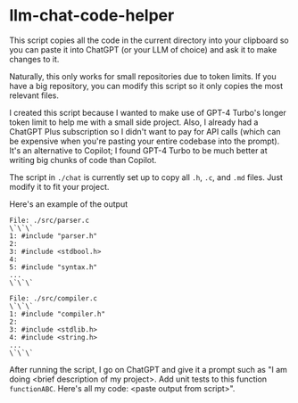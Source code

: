 # llm-chat-code-helper
This script copies all the code in the current directory into your clipboard so you can paste it into ChatGPT (or your LLM of choice) and ask it to make changes to it.

Naturally, this only works for small repositories due to token limits. If you have a big repository, you can modify this script so it only copies the most relevant files.

I created this script because I wanted to make use of GPT-4 Turbo's longer token limit to help me with a small side project. Also, I already had a ChatGPT Plus subscription so I didn't want to pay for API calls (which can be expensive when you're pasting your entire codebase into the prompt). It's an alternative to Copilot; I found GPT-4 Turbo to be much better at writing big chunks of code than Copilot.

The script in `./chat` is currently set up to copy all `.h`, `.c`, and `.md` files. Just modify it to fit your project.

Here's an example of the output

```
File: ./src/parser.c
\`\`\`
1: #include "parser.h"
2: 
3: #include <stdbool.h>
4: 
5: #include "syntax.h"
...
\`\`\`

File: ./src/compiler.c
\`\`\`
1: #include "compiler.h"
2: 
3: #include <stdlib.h>
4: #include <string.h>
...
\`\`\`
```

After running the script, I go on ChatGPT and give it a prompt such as "I am doing \<brief description of my project\>. Add unit tests to this function `functionABC`. Here's all my code: \<paste output from script\>".
